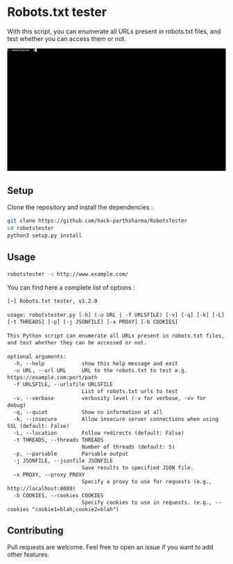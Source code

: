 # Robots.txt tester

With this script, you can enumerate all URLs present in robots.txt files, and test whether you can access them or not.

![example](assets/example.gif)

## Setup

Clone the repository and install the dependencies :

```sh
git clone https://github.com/hack-parthsharma/RobotsTester
cd robotstester
python3 setup.py install
```

## Usage

```sh
robotstester -u http://www.example.com/
```

You can find here a complete list of options :

```
[~] Robots.txt tester, v1.2.0

usage: robotstester.py [-h] (-u URL | -f URLSFILE) [-v] [-q] [-k] [-L] [-t THREADS] [-p] [-j JSONFILE] [-x PROXY] [-b COOKIES]

This Python script can enumerate all URLs present in robots.txt files, and test whether they can be accessed or not.

optional arguments:
  -h, --help            show this help message and exit
  -u URL, --url URL     URL to the robots.txt to test e.g. https://example.com:port/path
  -f URLSFILE, --urlsfile URLSFILE
                        List of robots.txt urls to test
  -v, --verbose         verbosity level (-v for verbose, -vv for debug)
  -q, --quiet           Show no information at all
  -k, --insecure        Allow insecure server connections when using SSL (default: False)
  -L, --location        Follow redirects (default: False)
  -t THREADS, --threads THREADS
                        Number of threads (default: 5)
  -p, --parsable        Parsable output
  -j JSONFILE, --jsonfile JSONFILE
                        Save results to specified JSON file.
  -x PROXY, --proxy PROXY
                        Specify a proxy to use for requests (e.g., http://localhost:8080)
  -b COOKIES, --cookies COOKIES
                        Specify cookies to use in requests. (e.g., --cookies "cookie1=blah;cookie2=blah")
```

## Contributing

Pull requests are welcome. Feel free to open an issue if you want to add other features.
